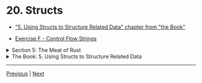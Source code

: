 # 20. Structs

-   ["5. Using Structs to Structure Related Data" chapter from "the Book"](https://doc.rust-lang.org/book/ch05-00-structs.html)

-   [Exercise F - Control Flow Strings](https://github.com/CleanCut/ultimate_rust_crash_course/tree/main/exercise/f_structs_traits)


<details>
  <summary> Section 5: The Meat of Rust </summary>

  - [Codebase: 20. Structs](../codebase/ultimate-rust-crash-course/c20_structs/)
</details>

<details>
  <summary> The Book: 5. Using Structs to Structure Related Data </summary>

  - [Codebase: s5_struct](../codebase/5_Using-Structs-to-Structure-Related-Data/s5_struct/)

  - [Codebase: s5_struct-tuples](../codebase/5_Using-Structs-to-Structure-Related-Data/s5_struct-tuples/)

  - [Codebase: s5_struct-unit_like](../codebase/5_Using-Structs-to-Structure-Related-Data/s5_struct-unit_like/)

  - [Codebase: s5_struct-ownership](../codebase/5_Using-Structs-to-Structure-Related-Data/s5_struct-ownership/)

  - [Codebase: 5.2 An Example Program Using Structs](../codebase/5_Using-Structs-to-Structure-Related-Data/s5_struct-example/)

  - [Codebase: 5.3 Method Syntax](../codebase/5_Using-Structs-to-Structure-Related-Data/s5_struct-methods/)
</details>

---

[Previous](./19_Exercise_E-Ownership-%26-References.md) | [Next](./21_Traits.md)